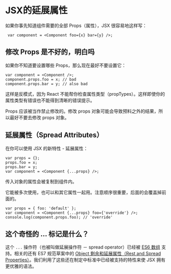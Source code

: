 # JSX的延展属性
如果你事先知道组件需要的全部 Props（属性），JSX 很容易地这样写：
```
 var component = <Component foo={x} bar={y} />;
```

## 修改 Props 是不好的，明白吗
如果你不知道要设置哪些 Props，那么现在最好不要设置它：
```
var component = <Component />;
component.props.foo = x; // bad
component.props.bar = y; // also bad
```
这样是反模式，因为 React 不能帮你检查属性类型（propTypes）。这样即使你的 属性类型有错误也不能得到清晰的错误提示。

Props 应该被当作禁止修改的。修改 props 对象可能会导致预料之外的结果，所以最好不要去修改 props 对象。

## 延展属性（Spread Attributes）
在你可以使用 JSX 的新特性 - 延展属性：
```
var props = {};
props.foo = x;
props.bar = y;
var component = <Component {...props} />;
```
传入对象的属性会被复制到组件内。

它能被多次使用，也可以和其它属性一起用。注意顺序很重要，后面的会覆盖掉前面的。
```
var props = { foo: 'default' };
var component = <Component {...props} foo={'override'} />;
console.log(component.props.foo); // 'override'
```

## 这个奇怪的 ... 标记是什么？
这个 `...` 操作符（也被叫做延展操作符 － spread operator）已经被 [ES6 数组](https://developer.mozilla.org/en-US/docs/Web/JavaScript/Reference/Operators/Spread_operator) 支持。相关的还有 ES7 规范草案中的 [Object 剩余和延展属性（Rest and Spread Properties）](https://github.com/sebmarkbage/ecmascript-rest-spread)。我们利用了这些还在制定中标准中已经被支持的特性来使 JSX 拥有更优雅的语法。
